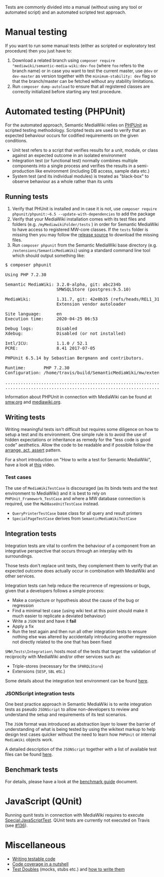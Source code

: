 Tests are commonly divided into a manual (without using any tool or automated
script) and an automated scripted test approach.

# Manual testing

If you want to run some manual tests (either as scripted or exploratory test procedure) then you just have to:

1. Download a related branch using `composer require "mediawiki/semantic-media-wiki:dev-foo` (where `foo` refers to the branch name) or in case you want to test the current master, use `@dev` or `dev-master` as version together with the `minimum-stability: dev` flag so that the branch/master can be fetched without any stability limitations.
2. Run `composer dump-autoload` to ensure that all registered classes are correctly initialized before starting any test procedure.

# Automated testing (PHPUnit)

For the automated approach, Semantic MediaWiki relies on [PHPUnit][phpunit] as scripted testing methodology. Scripted tests are used to verify that an expected behaviour occurs for codified requirements on the given conditions.

- Unit test refers to a script that verifies results for a unit, module, or class against an expected outcome in an isolated environment
- Integration test (or functional test) normally combines multiple components into a single process and verifies the results in a semi-production like environment (including DB access, sample data etc.)
- System test (and its individual modules) is treated as "black-box" to observe behaviour as a whole rather than its units

## Running tests

1. Verify that PHUnit is installed and in case it is not, use `composer require phpunit/phpunit:~6.5 --update-with-dependencies` to add the package
2. Verify that your MediaWiki installation comes with its test files and folders (e.g. `/myMediawikiFolder/tests` ) in order for Semantic MediaWiki to have access to registered MW-core classes. If the `tests` folder is missing then you may follow the [release source](https://github.com/wikimedia/mediawiki/releases) to download the missing files.
3. Run `composer phpunit` from the Semantic MediaWiki base directory (e.g. `/extensions/SemanticMediaWiki`) using a standard command line tool which should output something like:

<pre>
$ composer phpunit

Using PHP 7.2.30

Semantic MediaWiki: 3.2.0-alpha, git: abc234b
                    SMWSQLStore (postgres:9.5.10)

MediaWiki:          1.31.7, git: 42e0b35 (refs/heads/REL1_31)
                    Extension vendor autoloader

Site language:      en
Execution time:     2020-04-25 06:53

Debug logs:         Disabled
Xdebug:             Disabled (or not installed)

Intl/ICU:           1.1.0 / 52.1
PCRE:               8.41 2017-07-05

PHPUnit 6.5.14 by Sebastian Bergmann and contributors.

Runtime:       PHP 7.2.30
Configuration: /home/travis/build/SemanticMediaWiki/mw/extensions/SemanticMediaWiki/phpunit.xml.dist

.............................................................   61 / 8526 (  0%)
.............................................................  122 / 8526 (  1%)
</pre>

Information about PHPUnit in connection with MediaWiki can be found at [smw.org][smw] and [mediawiki.org][mw-phpunit-testing].

## Writing tests

Writing meaningful tests isn't difficult but requires some diligence on how to setup a test and its environment. One simple rule is to avoid the use of hidden expectations or inheritance as remedy for the "less code is good code" aesthetics. Allow the code to be readable and if possible follow the [arrange, act, assert][aaa] pattern.

For a short introduction on "How to write a test for Semantic MediaWiki", have a look at [this](https://www.youtube.com/watch?v=v6JRfk5ZmsI) video.

### Test cases

The use of `MediaWikiTestCase` is discouraged (as its binds tests and the test
environment to MediaWiki) and it is best to rely on `PHPUnit_Framework_TestCase`
and where a MW database connection is required, use the `MwDBaseUnitTestCase`
instead.

* `QueryPrinterTestCase` base class for all query and result printers
* `SpecialPageTestCase` derives from `SemanticMediaWikiTestCase`

## Integration tests

Integration tests are vital to confirm the behaviour of a component from an
integrative perspective that occurs through an interplay with its surroundings.

Those tests don't replace unit tests, they complement them to verify that
an expected outcome does actually occur in combination with MediaWiki and
other services.

Integration tests can help reduce the recurrence of regressions or bugs, given
that a developers follows a simple process:

- Make a conjecture or hypothesis about the cause of the bug or regression
- Find a minimal test case (using wiki text at this point should make it much
easier to replicate a deviated behaviour)
- Write a `JSON` test and have it __fail__
- Apply a fix
- Run the test again and then run all other integration tests to ensure nothing
else was altered by accidentally introducing another regression not directly
related to the one that has been fixed

`SMW\Tests\Integration\` hosts most of the tests that target the validation of
reciprocity with MediaWiki and/or other services such as:

- Triple-stores (necessary for the `SPARQLStore`)
- Extensions (`SESP`, `SBL` etc.)

Some details about the integration test environment can be found [here](https://github.com/SemanticMediaWiki/SemanticMediaWiki/blob/master/tests/travis/README.md).

### JSONScript integration tests

One best practice approach in Semantic MediaWiki is to write integration tests as
pseudo `JSONScript` to allow non-developers to review and understand the setup and
requirements of its test scenarios.

The `JSON` format was introduced as abstraction layer to lower the barrier of
understanding of what is being tested by using the wikitext markup to help design
test cases quicker without the need to learn how `PHPUnit` or internal `MediaWiki`
objects work.

A detailed description of the `JSONScript` together with a list of available test
files can be found [here](https://github.com/SemanticMediaWiki/SemanticMediaWiki/tree/master/tests/phpunit/Integration/JSONScript/README.md).

## Benchmark tests

For details, please have a look at the [benchmark guide](https://github.com/SemanticMediaWiki/SemanticMediaWiki/tree/master/tests/phpunit/Benchmark/README.md) document.

# JavaScript (QUnit)

Running qunit tests in connection with MediaWiki requires to execute
[Special:JavaScriptTest][mw-qunit-testing]. QUnit tests are currently not
executed on Travis (see [#136][issue-136]).

# Miscellaneous
* [Writing testable code](https://semantic-mediawiki.org/wiki/Help:Writing_testable_code)
* [Code coverage in a nutshell](https://semantic-mediawiki.org/wiki/Help:Code_coverage_in_a_nutshell)
* [Test Doubles](http://www.martinfowler.com/bliki/TestDouble.html) (mocks, stubs etc.) and [how to write them](http://phpunit.de/manual/4.1/en/test-doubles.html)

[phpunit]: http://phpunit.de/manual/4.1/en/index.html
[smw]: https://www.semantic-mediawiki.org/wiki/PHPUnit_tests
[mw-phpunit-testing]: https://www.mediawiki.org/wiki/Manual:PHP_unit_testing
[mw-qunit-testing]: https://www.mediawiki.org/wiki/Manual:JavaScript_unit_testing
[issue-136]: https://github.com/SemanticMediaWiki/SemanticMediaWiki/pull/136
[phpunit-fixtures]: http://phpunit.de/manual/current/en/fixtures.html
[aaa]: http://c2.com/cgi/wiki?ArrangeActAssert
